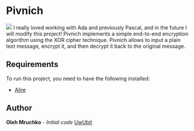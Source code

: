 # Pivnich

![](placeholder.jpg)
I really loved working with Ada and previously Pascal, and in the future I will modify this project!
Pivnich implements a simple end-to-end encryption algorithm using the XOR cipher technique.
Pivnich allows to input a plain text message, encrypt it, and then decrypt it back to the original message.

## Requirements

To run this project, you need to have the following installed:

- [Alire](https://alire.ada.dev)

## Author
**Oleh Mruchko** - *Initial code* [UwUbit](https://github.com/UwUbit)
